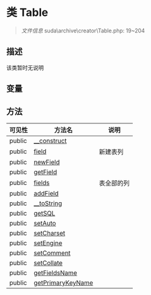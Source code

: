 #  类 Table

> *文件信息* suda\archive\creator\Table.php: 19~204



## 描述

该类暂时无说明


## 变量


## 方法


| 可见性 | 方法名 | 说明 |
|--------|-------|------|
| public |[__construct](Table/__construct.md) |  |
| public |[field](Table/field.md) | 新建表列 |
| public |[newField](Table/newField.md) |  |
| public |[getField](Table/getField.md) |  |
| public |[fields](Table/fields.md) | 表全部的列 |
| public |[addField](Table/addField.md) |  |
| public |[__toString](Table/__toString.md) |  |
| public |[getSQL](Table/getSQL.md) |  |
| public |[setAuto](Table/setAuto.md) |  |
| public |[setCharset](Table/setCharset.md) |  |
| public |[setEngine](Table/setEngine.md) |  |
| public |[setComment](Table/setComment.md) |  |
| public |[setCollate](Table/setCollate.md) |  |
| public |[getFieldsName](Table/getFieldsName.md) |  |
| public |[getPrimaryKeyName](Table/getPrimaryKeyName.md) |  |
